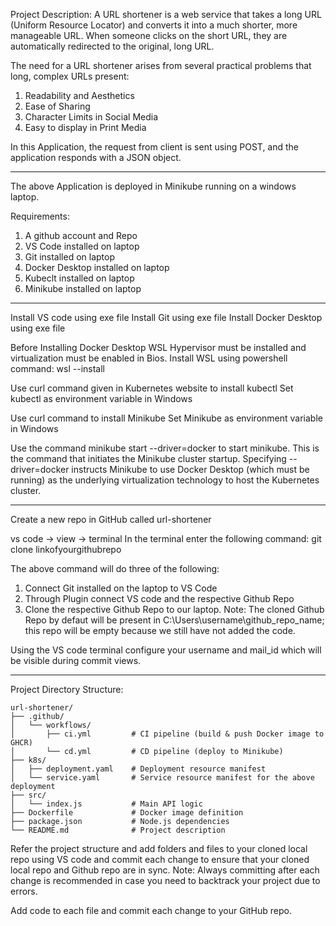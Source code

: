 Project Description:
A URL shortener is a web service that takes a long URL (Uniform Resource Locator) and converts it into a much shorter, more manageable URL. When someone clicks on the short URL, they are automatically redirected to the original, long URL.

The need for a URL shortener arises from several practical problems that long, complex URLs present:
1. Readability and Aesthetics
2. Ease of Sharing 
3. Character Limits in Social Media
4. Easy to display in Print Media

In this Application, the request from client is sent using POST, and the application responds with a JSON object.
_______________________________________________________________________________

The above Application is deployed in Minikube running on a windows laptop.

Requirements:
1. A github account and Repo
2. VS Code installed on laptop
3. Git installed on laptop
4. Docker Desktop installed on laptop
5. Kubeclt installed on laptop
6. Minikube installed on laptop
_______________________________________________________________________________

Install VS code using exe file
Install Git using exe file
Install Docker Desktop using exe file

Before Installing Docker Desktop WSL Hypervisor must be installed and virtualization must be enabled in Bios.
Install WSL using powershell command: wsl --install

Use curl command given in Kubernetes website to install kubectl
Set kubectl as environment variable in Windows

Use curl command to install Minikube
Set Minikube as environment variable in Windows

Use the command minikube start --driver=docker to start minikube.
This is the command that initiates the Minikube cluster startup. Specifying --driver=docker instructs Minikube to use Docker Desktop (which must be running) as the underlying virtualization technology to host the Kubernetes cluster.
_______________________________________________________________________________

Create a new repo in GitHub called url-shortener

vs code -> view -> terminal
In the terminal enter the following command:
git clone linkofyourgithubrepo

The above command will do three of the following:
1. Connect Git installed on the laptop to VS Code
2. Through Plugin connect VS code and the respective Github Repo
3. Clone the respective Github Repo to our laptop.
Note: The cloned Github Repo by defaut will be present in C:\Users\username\github_repo_name; this repo will be empty because we still have not added the code.

Using the VS code terminal configure your username and mail_id which will be visible during commit views.
_______________________________________________________________________________

Project Directory Structure:

```text
url-shortener/
├── .github/                     
│   └── workflows/
│       ├── ci.yml         # CI pipeline (build & push Docker image to GHCR)
│       └── cd.yml         # CD pipeline (deploy to Minikube)
├── k8s/
│   ├── deployment.yaml    # Deployment resource manifest
│   └── service.yaml       # Service resource manifest for the above deployment
├── src/
│   └── index.js           # Main API logic
├── Dockerfile             # Docker image definition
├── package.json           # Node.js dependencies
└── README.md              # Project description
```

Refer the project structure and add folders and files to your cloned local repo using VS code and commit each change to ensure that your cloned local repo and Github repo are in sync.
Note: Always committing after each change is recommended in case you need to backtrack your project due to errors.

Add code to each file and commit each change to your GitHub repo.

